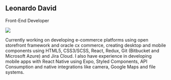 ## Leonardo David

Front-End Developer 

<a href="https://www.linkedin.com/in/leondavidtb/">
<img src="https://img.shields.io/badge/LinkedIn-0077B5?style=for-the-badge&logo=linkedin&logoColor=white&amp;link=https://www.linkedin.com/in/leondavidtb/" />
</a>


Currently working on developing e-commerce platforms using open storefront framework and oracle cx commerce, creating desktop and mobile components using HTML5, CSS3/SCSS, React, Redux, Git (Bitbucket and Microsoft Azure) and Jira Cloud.
I also have experience in developing mobile apps with React Native using Expo, Styled Components, API Consumption and native integrations like camera, Google Maps and file systems.
